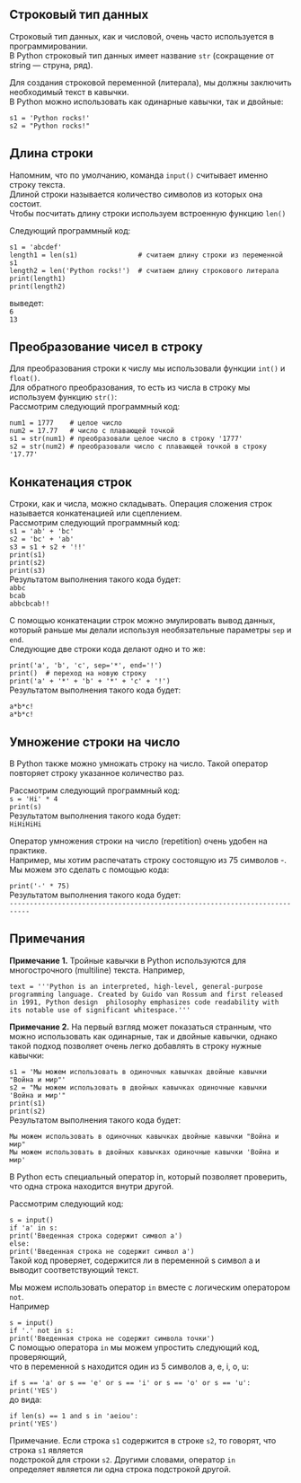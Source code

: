 ## Строковый тип данных  
Строковый тип данных, как и числовой, очень часто используется в программировании.   
В Python строковый тип данных имеет название `str` (сокращение от string — струна, ряд).   

Для создания строковой переменной (литерала), мы должны заключить необходимый текст в кавычки.   
В Python можно использовать как одинарные кавычки, так и двойные:

`s1 = 'Python rocks!'`  
`s2 = "Python rocks!"`

## Длина строки  
Напомним, что по умолчанию, команда `input()` считывает именно строку текста.  
Длиной строки называется количество символов из которых она состоит.   
Чтобы посчитать длину строки используем встроенную функцию `len()`

Следующий программный код:

`s1 = 'abcdef'`  
`length1 = len(s1)               # считаем длину строки из переменной s1`  
`length2 = len('Python rocks!')  # считаем длину строкового литерала`  
`print(length1)`  
`print(length2)`

выведет:  
`6`  
`13`

## Преобразование чисел в строку  
Для преобразования строки к числу мы использовали функции `int()` и `float()`.   
Для обратного преобразования, то есть из числа в строку мы используем функцию `str()`:  
Рассмотрим следующий программный код:

`num1 = 1777    # целое число`  
`num2 = 17.77   # число с плавающей точкой`  
`s1 = str(num1) # преобразовали целое число в строку '1777'`  
`s2 = str(num2) # преобразовали число с плавающей точкой в строку '17.77'  `

## Конкатенация строк
Строки, как и числа, можно складывать. Операция сложения строк называется конкатенацией или сцеплением.  
Рассмотрим следующий программный код:  
`s1 = 'ab' + 'bc'`  
`s2 = 'bc' + 'ab'`  
`s3 = s1 + s2 + '!!'`  
`print(s1)`  
`print(s2)`  
`print(s3)`  
Результатом выполнения такого кода будет:  
`abbc`   
`bcab`  
`abbcbcab!!`  

С помощью конкатенации строк можно эмулировать вывод данных, 
который раньше мы делали используя необязательные параметры `sep` и `end`.   
Следующие две строки кода делают одно и то же:

`print('a', 'b', 'c', sep='*', end='!')  `  
`print()  # переход на новую строку`  
`print('a' + '*' + 'b' + '*' + 'c' + '!')`  
Результатом выполнения такого кода будет:

`a*b*c!`  
`a*b*c!`

## Умножение строки на число  
В Python также можно умножать строку на число. 
Такой оператор повторяет строку указанное количество раз.

Рассмотрим следующий программный код:  
`s = 'Hi' * 4`  
`print(s)`  
Результатом выполнения такого кода будет:  
`HiHiHiHi`


Оператор умножения строки на число (repetition) очень удобен на практике.   
Например, мы хотим распечатать строку состоящую из 75 символов -.   
Мы можем это сделать с помощью кода:  

`print('-' * 75)`  
Результатом выполнения такого кода будет:  
`---------------------------------------------------------------------------`

## Примечания

**Примечание 1.** Тройные кавычки в Python используются для 
многострочного (multiline) текста. Например,

`text = '''Python is an interpreted, high-level, general-purpose programming language.
Created by Guido van Rossum and first released in 1991, Python design 
philosophy emphasizes code readability with its notable use of significant whitespace.'''`

**Примечание 2.** На первый взгляд может показаться странным, 
что можно использовать как одинарные, так и двойные кавычки, 
однако такой подход позволяет очень легко добавлять в строку нужные кавычки:

`s1 = 'Мы можем использовать в одиночных кавычках двойные кавычки "Война и мир"'`  
`s2 = "Мы можем использовать в двойных кавычках одиночные кавычки 'Война и мир'"`  
`print(s1)`  
`print(s2)`    
Результатом выполнения такого кода будет:

`Мы можем использовать в одиночных кавычках двойные кавычки "Война и мир"`  
`Мы можем использовать в двойных кавычках одиночные кавычки 'Война и мир'`


В Python есть специальный оператор in, который позволяет проверить, что одна строка находится внутри другой.

Рассмотрим следующий код:

`s = input()`  
`if 'a' in s:`  
    `print('Введенная строка содержит символ а')`  
`else:`  
    `print('Введенная строка не содержит символ а')`  
Такой код проверяет, содержится ли в переменной s символ a и выводит соответствующий текст.

Мы можем использовать оператор `in` вместе с логическим оператором `not`.  
Например

`s = input()`  
`if '.' not in s:`  
    `print('Введенная строка не содержит символа точки')`  
С помощью оператора `in` мы можем упростить следующий код, проверяющий,   
что в переменной s находится один из 5 символов a, e, i, o, u:

`if s == 'a' or s == 'e' or s == 'i' or s == 'o' or s == 'u':`  
    `print('YES')`  
до вида:

`if len(s) == 1 and s in 'aeiou':`  
    `print('YES')`

Примечание. 
Если строка `s1` содержится в строке `s2`, то говорят, что строка `s1` является   
подстрокой для строки `s2`. Другими словами, оператор `in`   
определяет является ли одна строка подстрокой другой.